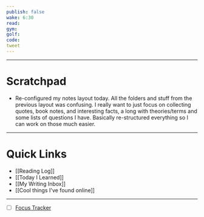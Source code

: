 ```yaml
---
publish: false
wake: 6:30
read:
gym:
golf:
code:
tweet
---
```

***
# Scratchpad
- Re-configured my notes layout today. All the folders and stuff from the previous layout was confusing. I really want to just focus on collecting quotes, book notes, and interesting facts, a long with theories/terms and some lists of questions I have. Basically re-structured everything so I can work on those much easier.



---
# Quick Links
- [[Reading Log]]
- [[Today I Learned]]
- [[My Writing Inbox]]
- [[Cool things I've found online]]

***
- [ ] [Focus Tracker](https://docs.google.com/spreadsheets/d/18ZL9CSRxE2z7pTKcaPGe3749GMO9Ov2UjVsRMQqShBk/edit#gid=696776801)